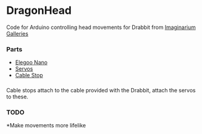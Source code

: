 # DragonHead

Code for Arduino controlling head movements for Drabbit from [Imaginarium Galleries](http://www.imaginariumgalleries.com/)


### Parts

* [Elegoo Nano](https://www.amazon.com/Arduino-Elegoo-ATmega328P-without-compatible/dp/B0713XK923) 
* [Servos](https://www.amazon.com/TowerPro-SG90-Mini-Servo-Accessories/dp/B001CFUBN8)
* [Cable Stop](https://www.amazon.com/Dorman-03337-Cable-Stop/dp/B000CO8ZPG/ref=pd_sbs_263_4?_encoding=UTF8&pd_rd_i=B000CO8ZPG&pd_rd_r=WFVP9CV8FHY3E61TN5T5&pd_rd_w=zu8k6&pd_rd_wg=lfCsA&psc=1&refRID=WFVP9CV8FHY3E61TN5T5)

###

Cable stops attach to the cable provided with the Drabbit, attach the servos to these.

### TODO

*Make movements more lifelike
